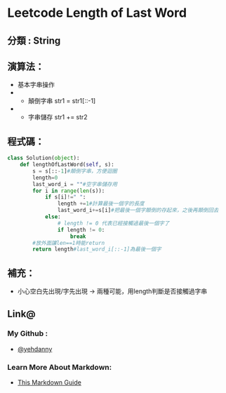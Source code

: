 # Leetcode  Length of Last Word

## 分類 : String

## 演算法：
- 基本字串操作 
- - 顛倒字串 str1 = str1[::-1]
- - 字串儲存 str1 += str2

## 程式碼：
```python
class Solution(object):
    def lengthOfLastWord(self, s):
        s = s[::-1]#顛倒字串，方便迴圈
        length=0
        last_word_i = ""#空字串儲存用
        for i in range(len(s)):
            if s[i]!=" ":
                length +=1#計算最後一個字的長度
                last_word_i+=s[i]#把最後一個字顛倒的存起來，之後再顛倒回去
            else:
                # length != 0 代表已經接觸過最後一個字了
                if length != 0:
                    break
        #放外面讓len==1時能return
        return length#last_word_i[::-1]為最後一個字
```

## 補充：
- 小心空白先出現/字先出現 -> 兩種可能，用length判斷是否接觸過字串

## Link@
### My Github : 
- [@yehdanny](https://yehdanny.github.io/mypage/html/index.html)
### Learn More About Markdown:
- [This Markdown Guide](https://www.markdownguide.org/)
